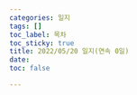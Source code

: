 ```yaml
---
categories: 일지
tags: []
toc_label: 목차
toc_sticky: true
title: 2022/05/20 일지(연속 0일)
date: 
toc: false

---
```


